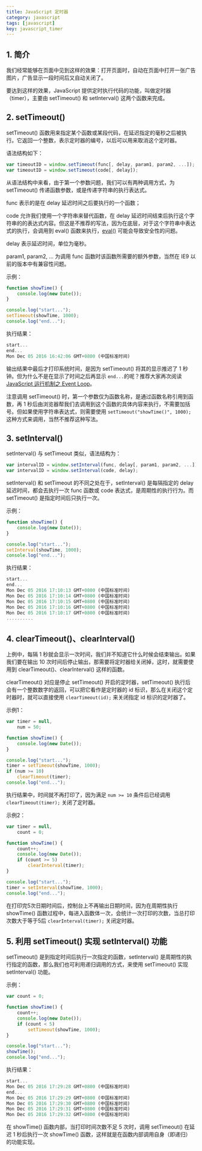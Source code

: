 ```yaml
---
title: JavaScript 定时器
category: javascript
tags: [javascript]
key: javascript_timer
---
```


## 1. 简介 ##

我们经常能够在页面中见到这样的效果：打开页面时，自动在页面中打开一张广告图片，广告显示一段时间后又自动关闭了。

要达到这样的效果，JavaScript 提供定时执行代码的功能，叫做定时器（timer），主要由 setTimeout() 和 setInterval() 这两个函数来完成。

## 2. setTimeout() ##

setTimeout() 函数用来指定某个函数或某段代码，在延迟指定的毫秒之后被执行。它返回一个整数，表示定时器的编号，以后可以用来取消这个定时器。

语法结构如下：

```javascript
var timeoutID = window.setTimeout(func[, delay, param1, param2, ...]);
var timeoutID = window.setTimeout(code[, delay]);
```

从语法结构中来看，由于第一个参数问题，我们可以有两种调用方式，为 setTimeout() 传递函数参数，或是传递字符串的执行表达式。

func 表示的是在 delay 延迟时间之后要执行的一个函数；

code 允许我们使用一个字符串来替代函数，在 delay 延迟时间结束后执行这个字符串的的表达式内容。但这是不推荐的写法，因为在底层，对于这个字符串中表达式的执行，会调用到 eval() 函数来执行，[eval()](https://developer.mozilla.org/en-US/docs/Web/JavaScript/Reference/Global_Objects/eval) 可能会导致安全性的问题。

delay 表示延迟时间，单位为毫秒。

param1, param2, ... 为调用 func 函数时该函数所需要的额外参数，当然在 IE9 以前的版本中有兼容性问题。

示例：

```javascript
function showTime() {
	console.log(new Date());
}

console.log("start...");
setTimeout(showTime, 1000);
console.log("end...");
```

执行结果：

```javascript
start...
end...
Mon Dec 05 2016 16:42:06 GMT+0800 (中国标准时间)
```

输出结果中最后才打印系统时间，是因为 setTimeout() 将其的显示推迟了 1 秒钟。但为什么不是在显示了时间之后再显示 `end...`的呢？推荐大家再次阅读 [JavaScript 运行机制之 Event Loop](/2016/12/javascript_event_loop/)。

注意调用 setTimeout() 时，第一个参数仅为函数名称，是通过函数名称引用到函数，再 1 秒后由浏览器帮我们去调用到这个函数的具体内容来执行，不需要加括号。但如果使用字符串表达式，则需要使用 `setTimeout("showTime()", 1000);` 这种方式来调用，当然不推荐这种写法。

## 3. setInterval() ##

setInterval() 与 setTimeout 类似，语法结构为：

```javascript
var intervalID = window.setInterval(func, delay[, param1, param2, ...]);
var intervalID = window.setInterval(code, delay);
```

setInterval() 和 setTimeout 的不同之处在于，setInterval() 是每隔指定的 delay 延迟时间，都会去执行一次 func 函数或 code 表达式，是周期性的执行行为。而 setTimeout() 是指定时间后只执行一次。

示例：

```javascript
function showTime() {
	console.log(new Date());
}

console.log("start...");
setInterval(showTime, 1000);
console.log("end...");
```

执行结果：

```javascript
start...
end...
Mon Dec 05 2016 17:10:13 GMT+0800 (中国标准时间)
Mon Dec 05 2016 17:10:14 GMT+0800 (中国标准时间)
Mon Dec 05 2016 17:10:15 GMT+0800 (中国标准时间)
Mon Dec 05 2016 17:10:16 GMT+0800 (中国标准时间)
Mon Dec 05 2016 17:10:17 GMT+0800 (中国标准时间)
..........
```

## 4. clearTimeout()、clearInterval() ##

上例中，每隔 1 秒就会显示一次时间，我们并不知道它什么时候会结束输出。如果我们要在输出 10 次时间后停止输出，那需要将定时器给关闭掉，这时，就需要使用到 clearTimeout()、clearInterval() 这样的函数。

clearTimeout() 对应是停止 setTimeout() 开启的定时器，setTimeout() 执行后会有一个整数数字的返回，可以把它看作是定时器的 id 标识，那么在关闭这个定时器时，就可以直接使用 `clearTimeout(id);` 来关闭指定 id 标识的定时器了。

示例1：

```javascript
var timer = null,
	num = 50;

function showTime() {
	console.log(new Date());
}

console.log("start...");
timer = setTimeout(showTime, 1000);
if (num >= 10)
	clearTimeout(timer);
console.log("end...");
```

执行结果中，时间就不再打印了，因为满足 `num >= 10` 条件后已经调用 `clearTimeout(timer);` 关闭了定时器。

示例2：

```javascript
var timer = null,
	count = 0;

function showTime() {
	count++;
	console.log(new Date());
	if (count >= 5)
		clearInterval(timer);
}

console.log("start...");
timer = setInterval(showTime, 1000);
console.log("end...");
```

在打印完5次日期时间后，控制台上不再输出日期时间，因为在周期性执行 showTime() 函数过程中，每进入函数体一次，会统计一次打印的次数，当总打印次数大于等于5后 `clearInterval(timer);` 关闭定时器。

## 5. 利用 setTimeout() 实现 setInterval() 功能 ##

setTimeout() 是到指定时间后执行一次指定的函数，setInterval() 是周期性的执行指定的函数，那么我们也可利用递归调用的方式，来使用 setTimeout() 实现 setInterval() 功能。

示例：

```javascript
var count = 0;

function showTime() {
	count++;
	console.log(new Date());
	if (count < 5)
		setTimeout(showTime, 1000);
}

console.log("start...");
showTime();
console.log("end...");
```

执行结果：

```javascript
start...
Mon Dec 05 2016 17:29:28 GMT+0800 (中国标准时间)
end...
Mon Dec 05 2016 17:29:29 GMT+0800 (中国标准时间)
Mon Dec 05 2016 17:29:30 GMT+0800 (中国标准时间)
Mon Dec 05 2016 17:29:31 GMT+0800 (中国标准时间)
Mon Dec 05 2016 17:29:32 GMT+0800 (中国标准时间)
```

在 showTime() 函数内部，当打印时间次数不足 5 次时，调用 setTimeout() 在延迟 1 秒后执行一次 showTime() 函数，这样就是在函数内部调用自身（即递归）的功能实现。
